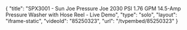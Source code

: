 {
    "title": "SPX3001 - Sun Joe Pressure Joe 2030 PSI 1.76 GPM 14.5-Amp Pressure Washer with Hose Reel - Live Demo",
    "type": "solo",
    "layout": "iframe-static",
    "videoId": "85250323",
    "url": "\/tvpembed\/85250323"
}